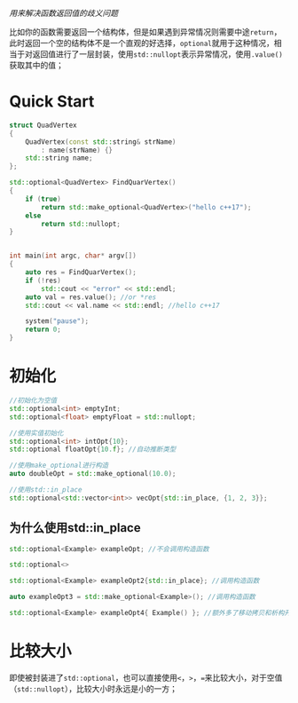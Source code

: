*用来解决函数返回值的歧义问题*

比如你的函数需要返回一个结构体，但是如果遇到异常情况则需要中途`return`，此时返回一个空的结构体不是一个直观的好选择，`optional`就用于这种情况，相当于对返回值进行了一层封装，使用`std::nullopt`表示异常情况，使用`.value()`获取其中的值；
# Quick Start

```c++
struct QuadVertex
{
	QuadVertex(const std::string& strName)
		: name(strName) {}
	std::string name;
};

std::optional<QuadVertex> FindQuarVertex()
{
	if (true)
		return std::make_optional<QuadVertex>("hello c++17");
	else
		return std::nullopt;
}


int main(int argc, char* argv[])
{
	auto res = FindQuarVertex();
	if (!res)
		std::cout << "error" << std::endl;
	auto val = res.value(); //or *res
	std::cout << val.name << std::endl; //hello c++17

	system("pause");
	return 0;
}
```

# 初始化

```c++
//初始化为空值
std::optional<int> emptyInt;
std::optional<float> emptyFloat = std::nullopt;

//使用实值初始化
std::optional<int> intOpt{10};
std::optional floatOpt{10.f}; //自动推断类型

//使用make_optional进行构造
auto doubleOpt = std::make_optional(10.0);

//使用std::in_place
std::optional<std::vector<int>> vecOpt{std::in_place, {1, 2, 3}};
```

## 为什么使用std::in_place

```c++
std::optional<Example> exampleOpt; //不会调用构造函数

std::optional<>

std::optional<Example> exampleOpt2{std::in_place}; //调用构造函数

auto exampleOpt3 = std::make_optional<Example>(); //调用构造函数

std::optional<Example> exampleOpt4{ Example() }; //额外多了移动拷贝和析构开销
```

# 比较大小

即使被封装进了`std::optional`，也可以直接使用`<`，`>`，`=`来比较大小，对于空值（`std::nullopt`），比较大小时永远是小的一方；
